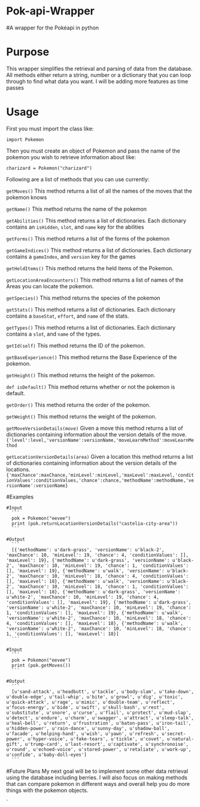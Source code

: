 # Pok-api-Wrapper
#A wrapper for the Pokéapi in python

# Purpose

This wrapper simplifies the retrieval and parsing of data from the database. All methods either return a string, number or a dictionary that you can loop through to find what data you want. I will be adding more features as time passes 

# Usage

First you must import the class like: 

`import Pokemon `

Then you must create an object of Pokemon and pass the name of the pokemon you wish to retrieve information about like:

` charizard = Pokemon("charizard") `

Following are a list of methods that you can use currently:

`getMoves()`
    This method returns a list of all the names of the moves that the pokemon knows
    
  `getName()`
    This method returns the name of the pokemon
    
  `getAbilities()`
    This method returns a list of dictionaries. Each dictionary contains an `isHidden`, `slot`, and `name` key for the abilities
    
  `getForms()`
    This method returns a list of the forms of the pokemon
    
  `getGameIndices()`
    This method returns a list of dictionaries. Each dictionary contains a `gameIndex`, and `version` key for the games
    
  `getHeldItems()`
    This method returns the held items of the Pokemon.
  
  `getLocationAreaEncounters()`
    This method returns a list of names of the Areas you can locate the pokemon.
    
  `getSpecies()`
    This method returns the species of the pokemon
    
  `getStats()`
    This method returns a list of dictionaries. Each dictionary contains a `baseStat`, `effort`, and `name` of the stats.
    
  `getTypes()`
    This method returns a list of dictionaries. Each dictionary contains a `slot`, and `name` of the types.
    
  `getId(self)`
    This method returns the ID of the pokemon.

  `getBaseExperience()`
    This method returns the Base Experience of the pokemon.

  `getHeight()`
    This method returns the height of the pokemon.

  `def isDefault()`
    This method returns whether or not the pokemon is default.

  `getOrder()`
    This method returns the order of the pokemon.
    
  `getWeight()`
    This method returns the weight of the pokemon.
    
  `getMoveVersionDetails(move)`
    Given a move this method returns a list of dictionaries containing information about the version details of the move.
    `{'level':level,'versionName':versionName,'moveLearnMethod':moveLearnMethod`
    
  `getLocationVersionDetails(area)`
    Given a location this method returns a list of dictionaries containing information about the version details of the locations.
    ```
    {'maxChance':maxChance,'minLevel':minLevel,'maxLevel':maxLevel,'conditionValues':conditionValues,'chance':chance,'methodName':methodName,'versionName':versionName}
    ```
    
 #Examples
    
    #Input
      ```
      pok = Pokemon("eevee")
      print (pok.returnLocationVersionDetails("castelia-city-area"))
      ```
    
    #Output
      ```
      [{'methodName': u'dark-grass', 'versionName': u'black-2', 'maxChance': 10, 'minLevel': 19, 'chance': 4, 'conditionValues': [], 'maxLevel': 19}, {'methodName': u'dark-grass', 'versionName': u'black-2', 'maxChance': 10, 'minLevel': 19, 'chance': 1, 'conditionValues': [], 'maxLevel': 19}, {'methodName': u'walk', 'versionName': u'black-2', 'maxChance': 10, 'minLevel': 18, 'chance': 4, 'conditionValues': [], 'maxLevel': 18}, {'methodName': u'walk', 'versionName': u'black-2', 'maxChance': 10, 'minLevel': 18, 'chance': 1, 'conditionValues': [], 'maxLevel': 18}, {'methodName': u'dark-grass', 'versionName': u'white-2', 'maxChance': 10, 'minLevel': 19, 'chance': 4, 'conditionValues': [], 'maxLevel': 19}, {'methodName': u'dark-grass', 'versionName': u'white-2', 'maxChance': 10, 'minLevel': 19, 'chance': 1, 'conditionValues': [], 'maxLevel': 19}, {'methodName': u'walk', 'versionName': u'white-2', 'maxChance': 10, 'minLevel': 18, 'chance': 4, 'conditionValues': [], 'maxLevel': 18}, {'methodName': u'walk', 'versionName': u'white-2', 'maxChance': 10, 'minLevel': 18, 'chance': 1, 'conditionValues': [], 'maxLevel': 18}]
      ```
      
    #Input 
      ```
      pok = Pokemon("eevee")
      print (pok.getMoves())
      ```
      
    #Output
      ```
      [u'sand-attack', u'headbutt', u'tackle', u'body-slam', u'take-down', u'double-edge', u'tail-whip', u'bite', u'growl', u'dig', u'toxic', u'quick-attack', u'rage', u'mimic', u'double-team', u'reflect', u'focus-energy', u'bide', u'swift', u'skull-bash', u'rest', u'substitute', u'snore', u'curse', u'flail', u'protect', u'mud-slap', u'detect', u'endure', u'charm', u'swagger', u'attract', u'sleep-talk', u'heal-bell', u'return', u'frustration', u'baton-pass', u'iron-tail', u'hidden-power', u'rain-dance', u'sunny-day', u'shadow-ball', u'facade', u'helping-hand', u'wish', u'yawn', u'refresh', u'secret-power', u'hyper-voice', u'fake-tears', u'tickle', u'covet', u'natural-gift', u'trump-card', u'last-resort', u'captivate', u'synchronoise', u'round', u'echoed-voice', u'stored-power', u'retaliate', u'work-up', u'confide', u'baby-doll-eyes']
      ```


#Future Plans
  My next goal will be to implement some other data retrieval using the database including berries. I will also focus on making methods that can compare pokemon in different ways and overall help you do more things with the pokemon objects.
  
    
  
  
    
  `
  
